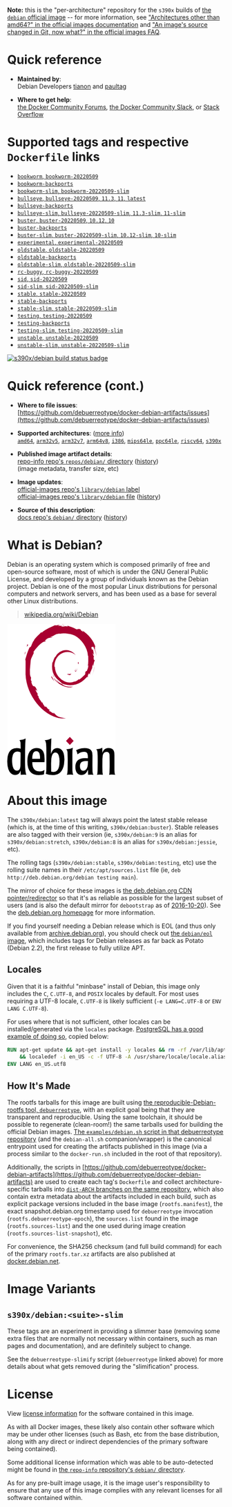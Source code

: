 <!--

********************************************************************************

WARNING:

    DO NOT EDIT "debian/README.md"

    IT IS AUTO-GENERATED

    (from the other files in "debian/" combined with a set of templates)

********************************************************************************

-->

**Note:** this is the "per-architecture" repository for the `s390x` builds of [the `debian` official image](https://hub.docker.com/_/debian) -- for more information, see ["Architectures other than amd64?" in the official images documentation](https://github.com/docker-library/official-images#architectures-other-than-amd64) and ["An image's source changed in Git, now what?" in the official images FAQ](https://github.com/docker-library/faq#an-images-source-changed-in-git-now-what).

# Quick reference

-	**Maintained by**:  
	Debian Developers [tianon](https://qa.debian.org/developer.php?login=tianon) and [paultag](https://qa.debian.org/developer.php?login=paultag)

-	**Where to get help**:  
	[the Docker Community Forums](https://forums.docker.com/), [the Docker Community Slack](https://dockr.ly/slack), or [Stack Overflow](https://stackoverflow.com/search?tab=newest&q=docker)

# Supported tags and respective `Dockerfile` links

-	[`bookworm`, `bookworm-20220509`](https://github.com/debuerreotype/docker-debian-artifacts/blob/362b1778d00060ea0deb2f8d64a4e9a09dda841b/bookworm/Dockerfile)
-	[`bookworm-backports`](https://github.com/debuerreotype/docker-debian-artifacts/blob/362b1778d00060ea0deb2f8d64a4e9a09dda841b/bookworm/backports/Dockerfile)
-	[`bookworm-slim`, `bookworm-20220509-slim`](https://github.com/debuerreotype/docker-debian-artifacts/blob/362b1778d00060ea0deb2f8d64a4e9a09dda841b/bookworm/slim/Dockerfile)
-	[`bullseye`, `bullseye-20220509`, `11.3`, `11`, `latest`](https://github.com/debuerreotype/docker-debian-artifacts/blob/362b1778d00060ea0deb2f8d64a4e9a09dda841b/bullseye/Dockerfile)
-	[`bullseye-backports`](https://github.com/debuerreotype/docker-debian-artifacts/blob/362b1778d00060ea0deb2f8d64a4e9a09dda841b/bullseye/backports/Dockerfile)
-	[`bullseye-slim`, `bullseye-20220509-slim`, `11.3-slim`, `11-slim`](https://github.com/debuerreotype/docker-debian-artifacts/blob/362b1778d00060ea0deb2f8d64a4e9a09dda841b/bullseye/slim/Dockerfile)
-	[`buster`, `buster-20220509`, `10.12`, `10`](https://github.com/debuerreotype/docker-debian-artifacts/blob/362b1778d00060ea0deb2f8d64a4e9a09dda841b/buster/Dockerfile)
-	[`buster-backports`](https://github.com/debuerreotype/docker-debian-artifacts/blob/362b1778d00060ea0deb2f8d64a4e9a09dda841b/buster/backports/Dockerfile)
-	[`buster-slim`, `buster-20220509-slim`, `10.12-slim`, `10-slim`](https://github.com/debuerreotype/docker-debian-artifacts/blob/362b1778d00060ea0deb2f8d64a4e9a09dda841b/buster/slim/Dockerfile)
-	[`experimental`, `experimental-20220509`](https://github.com/debuerreotype/docker-debian-artifacts/blob/362b1778d00060ea0deb2f8d64a4e9a09dda841b/experimental/Dockerfile)
-	[`oldstable`, `oldstable-20220509`](https://github.com/debuerreotype/docker-debian-artifacts/blob/362b1778d00060ea0deb2f8d64a4e9a09dda841b/oldstable/Dockerfile)
-	[`oldstable-backports`](https://github.com/debuerreotype/docker-debian-artifacts/blob/362b1778d00060ea0deb2f8d64a4e9a09dda841b/oldstable/backports/Dockerfile)
-	[`oldstable-slim`, `oldstable-20220509-slim`](https://github.com/debuerreotype/docker-debian-artifacts/blob/362b1778d00060ea0deb2f8d64a4e9a09dda841b/oldstable/slim/Dockerfile)
-	[`rc-buggy`, `rc-buggy-20220509`](https://github.com/debuerreotype/docker-debian-artifacts/blob/362b1778d00060ea0deb2f8d64a4e9a09dda841b/rc-buggy/Dockerfile)
-	[`sid`, `sid-20220509`](https://github.com/debuerreotype/docker-debian-artifacts/blob/362b1778d00060ea0deb2f8d64a4e9a09dda841b/sid/Dockerfile)
-	[`sid-slim`, `sid-20220509-slim`](https://github.com/debuerreotype/docker-debian-artifacts/blob/362b1778d00060ea0deb2f8d64a4e9a09dda841b/sid/slim/Dockerfile)
-	[`stable`, `stable-20220509`](https://github.com/debuerreotype/docker-debian-artifacts/blob/362b1778d00060ea0deb2f8d64a4e9a09dda841b/stable/Dockerfile)
-	[`stable-backports`](https://github.com/debuerreotype/docker-debian-artifacts/blob/362b1778d00060ea0deb2f8d64a4e9a09dda841b/stable/backports/Dockerfile)
-	[`stable-slim`, `stable-20220509-slim`](https://github.com/debuerreotype/docker-debian-artifacts/blob/362b1778d00060ea0deb2f8d64a4e9a09dda841b/stable/slim/Dockerfile)
-	[`testing`, `testing-20220509`](https://github.com/debuerreotype/docker-debian-artifacts/blob/362b1778d00060ea0deb2f8d64a4e9a09dda841b/testing/Dockerfile)
-	[`testing-backports`](https://github.com/debuerreotype/docker-debian-artifacts/blob/362b1778d00060ea0deb2f8d64a4e9a09dda841b/testing/backports/Dockerfile)
-	[`testing-slim`, `testing-20220509-slim`](https://github.com/debuerreotype/docker-debian-artifacts/blob/362b1778d00060ea0deb2f8d64a4e9a09dda841b/testing/slim/Dockerfile)
-	[`unstable`, `unstable-20220509`](https://github.com/debuerreotype/docker-debian-artifacts/blob/362b1778d00060ea0deb2f8d64a4e9a09dda841b/unstable/Dockerfile)
-	[`unstable-slim`, `unstable-20220509-slim`](https://github.com/debuerreotype/docker-debian-artifacts/blob/362b1778d00060ea0deb2f8d64a4e9a09dda841b/unstable/slim/Dockerfile)

[![s390x/debian build status badge](https://img.shields.io/jenkins/s/https/doi-janky.infosiftr.net/job/multiarch/job/s390x/job/debian.svg?label=s390x/debian%20%20build%20job)](https://doi-janky.infosiftr.net/job/multiarch/job/s390x/job/debian/)

# Quick reference (cont.)

-	**Where to file issues**:  
	[https://github.com/debuerreotype/docker-debian-artifacts/issues](https://github.com/debuerreotype/docker-debian-artifacts/issues)

-	**Supported architectures**: ([more info](https://github.com/docker-library/official-images#architectures-other-than-amd64))  
	[`amd64`](https://hub.docker.com/r/amd64/debian/), [`arm32v5`](https://hub.docker.com/r/arm32v5/debian/), [`arm32v7`](https://hub.docker.com/r/arm32v7/debian/), [`arm64v8`](https://hub.docker.com/r/arm64v8/debian/), [`i386`](https://hub.docker.com/r/i386/debian/), [`mips64le`](https://hub.docker.com/r/mips64le/debian/), [`ppc64le`](https://hub.docker.com/r/ppc64le/debian/), [`riscv64`](https://hub.docker.com/r/riscv64/debian/), [`s390x`](https://hub.docker.com/r/s390x/debian/)

-	**Published image artifact details**:  
	[repo-info repo's `repos/debian/` directory](https://github.com/docker-library/repo-info/blob/master/repos/debian) ([history](https://github.com/docker-library/repo-info/commits/master/repos/debian))  
	(image metadata, transfer size, etc)

-	**Image updates**:  
	[official-images repo's `library/debian` label](https://github.com/docker-library/official-images/issues?q=label%3Alibrary%2Fdebian)  
	[official-images repo's `library/debian` file](https://github.com/docker-library/official-images/blob/master/library/debian) ([history](https://github.com/docker-library/official-images/commits/master/library/debian))

-	**Source of this description**:  
	[docs repo's `debian/` directory](https://github.com/docker-library/docs/tree/master/debian) ([history](https://github.com/docker-library/docs/commits/master/debian))

# What is Debian?

Debian is an operating system which is composed primarily of free and open-source software, most of which is under the GNU General Public License, and developed by a group of individuals known as the Debian project. Debian is one of the most popular Linux distributions for personal computers and network servers, and has been used as a base for several other Linux distributions.

> [wikipedia.org/wiki/Debian](https://en.wikipedia.org/wiki/Debian)

![logo](https://raw.githubusercontent.com/docker-library/docs/b449be7df57e9ed9086bb5821bfb5d6cdc5d67a4/debian/logo.png)

# About this image

The `s390x/debian:latest` tag will always point the latest stable release (which is, at the time of this writing, `s390x/debian:buster`). Stable releases are also tagged with their version (ie, `s390x/debian:9` is an alias for `s390x/debian:stretch`, `s390x/debian:8` is an alias for `s390x/debian:jessie`, etc).

The rolling tags (`s390x/debian:stable`, `s390x/debian:testing`, etc) use the rolling suite names in their `/etc/apt/sources.list` file (ie, `deb http://deb.debian.org/debian testing main`).

The mirror of choice for these images is [the deb.debian.org CDN pointer/redirector](https://deb.debian.org) so that it's as reliable as possible for the largest subset of users (and is also the default mirror for `debootstrap` as of [2016-10-20](https://anonscm.debian.org/cgit/d-i/debootstrap.git/commit/?id=9e8bc60ad1ccf3a25ce7890526b70059f3e770de)). See the [deb.debian.org homepage](https://deb.debian.org) for more information.

If you find yourself needing a Debian release which is EOL (and thus only available from [archive.debian.org](http://archive.debian.org)), you should check out [the `debian/eol` image](https://hub.docker.com/r/debian/eol/), which includes tags for Debian releases as far back as Potato (Debian 2.2), the first release to fully utilize APT.

## Locales

Given that it is a faithful "minbase" install of Debian, this image only includes the `C`, `C.UTF-8`, and `POSIX` locales by default. For most uses requiring a UTF-8 locale, `C.UTF-8` is likely sufficient (`-e LANG=C.UTF-8` or `ENV LANG C.UTF-8`).

For uses where that is not sufficient, other locales can be installed/generated via the `locales` package. [PostgreSQL has a good example of doing so](https://github.com/docker-library/postgres/blob/69bc540ecfffecce72d49fa7e4a46680350037f9/9.6/Dockerfile#L21-L24), copied below:

```dockerfile
RUN apt-get update && apt-get install -y locales && rm -rf /var/lib/apt/lists/* \
	&& localedef -i en_US -c -f UTF-8 -A /usr/share/locale/locale.alias en_US.UTF-8
ENV LANG en_US.utf8
```

## How It's Made

The rootfs tarballs for this image are built using [the reproducible-Debian-rootfs tool, `debuerreotype`](https://github.com/debuerreotype/debuerreotype), with an explicit goal being that they are transparent and reproducible. Using the same toolchain, it should be possible to regenerate (clean-room!) the same tarballs used for building the official Debian images. [The `examples/debian.sh` script in that debuerreotype repository](https://github.com/debuerreotype/debuerreotype/blob/master/examples/debian.sh) (and the `debian-all.sh` companion/wrapper) is the canonical entrypoint used for creating the artifacts published in this image (via a process similar to the `docker-run.sh` included in the root of that repository).

Additionally, the scripts in [https://github.com/debuerreotype/docker-debian-artifacts](https://github.com/debuerreotype/docker-debian-artifacts) are used to create each tag's `Dockerfile` and collect architecture-specific tarballs into [`dist-ARCH` branches on the same repository](https://github.com/debuerreotype/docker-debian-artifacts/branches), which also contain extra metadata about the artifacts included in each build, such as explicit package versions included in the base image (`rootfs.manifest`), the exact snapshot.debian.org timestamp used for `debuerreotype` invocation (`rootfs.debuerreotype-epoch`), the `sources.list` found in the image (`rootfs.sources-list`) and the one used during image creation (`rootfs.sources-list-snapshot`), etc.

For convenience, the SHA256 checksum (and full build command) for each of the primary `rootfs.tar.xz` artifacts are also published at [docker.debian.net](https://docker.debian.net/).

# Image Variants

## `s390x/debian:<suite>-slim`

These tags are an experiment in providing a slimmer base (removing some extra files that are normally not necessary within containers, such as man pages and documentation), and are definitely subject to change.

See the `debuerreotype-slimify` script (`debuerreotype` linked above) for more details about what gets removed during the "slimification" process.

# License

View [license information](https://www.debian.org/social_contract#guidelines) for the software contained in this image.

As with all Docker images, these likely also contain other software which may be under other licenses (such as Bash, etc from the base distribution, along with any direct or indirect dependencies of the primary software being contained).

Some additional license information which was able to be auto-detected might be found in [the `repo-info` repository's `debian/` directory](https://github.com/docker-library/repo-info/tree/master/repos/debian).

As for any pre-built image usage, it is the image user's responsibility to ensure that any use of this image complies with any relevant licenses for all software contained within.
